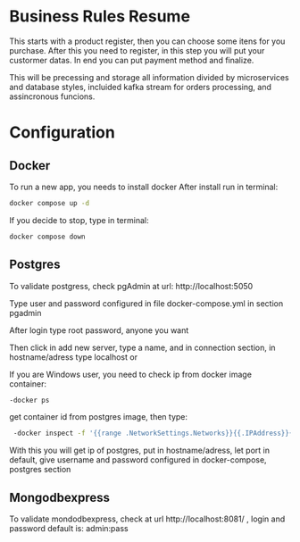 # Business Rules Resume

This starts with a product register, then you can choose some itens for you purchase. After this you need to register, in this step you will put your custormer datas. In end you can put payment method and finalize. 

This will be precessing and storage all information divided by microservices and database styles, incluided kafka stream for orders processing, and assincronous funcions.


# Configuration

## Docker

To run a new app, you needs to install docker
After install run in terminal: 
```bash
docker compose up -d
```

If you decide to stop, type in terminal: 
```bash
docker compose down
```

## Postgres

To validate postgress, check pgAdmin at url: http://localhost:5050

Type user and password configured in file docker-compose.yml in section pgadmin

After login type root password, anyone you want

Then click in add new server, type a name, and in connection section, in hostname/adress type localhost or

If you are Windows user, you need to check ip from docker image container:
```bash
-docker ps
```

get container id from postgres image, then type:
```bash
 -docker inspect -f '{{range .NetworkSettings.Networks}}{{.IPAddress}}{{end}}' [postgress_container_id]
 ```

With this you will get ip of postgres, put in hostname/adress, let port in default, give username and password 
configured in docker-compose, postgres section

## Mongodbexpress

To validate mondodbexpress, check at url http://localhost:8081/ , login and password default is:
admin:pass
